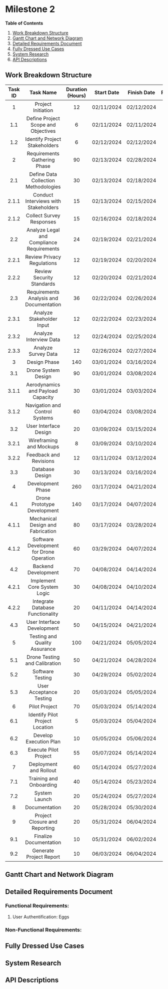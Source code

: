 # Milestone 2

**Table of Contents**
1. [Work Breakdown Structure](#work-breakdown-structure)
2. [Gantt Chart and Network Diagram](#gantt-chart-and-network-diagram)
3. [Detailed Requirements Document](#detailed-requirements-document)
4. [Fully Dressed Use Cases](#fully-dressed-use-cases)
5. [System Research](#system-research)
6. [API Descriptions](#api-descriptions)

## Work Breakdown Structure 
| **Task ID** |  **Task Name** | **Duration (Hours)** | **Start Date** | **Finish Date** | **Predecessors** |
| :---:|     :---:                                 |:---:|  :---:     |  :---:     |  :---:       |
|1     | Project Initiation                        | 12  | 02/11/2024 | 02/12/2024 | -            |
|1.1   | Define Project Scope and Objectives       | 6   | 02/11/2024 | 02/11/2024 | 1            |
|1.2   | Identify Project Stakeholders             | 6   | 02/12/2024 | 02/12/2024 | 1            |
|2     | Requirements Gathering Phase              | 90  | 02/13/2024 | 02/28/2024 | 1.1, 1.2     |
|2.1   | Define Data Collection Methodologies      | 30  | 02/13/2024 | 02/18/2024 | 2            |
|2.1.1 | Conduct Interviews with Stakeholders      | 15  | 02/13/2024 | 02/15/2024 | 2.1          |
|2.1.2 | Collect Survey Responses                  | 15  | 02/16/2024 | 02/18/2024 | 2.1          |
|2.2   | Analyze Legal and Compliance Requirements | 24  | 02/19/2024 | 02/21/2024 | 2.1          |
|2.2.1 | Review Privacy Regulations                | 12  | 02/19/2024 | 02/20/2024 | 2.2          |
|2.2.2 | Review Security Standards                 | 12  | 02/20/2024 | 02/21/2024 | 2.2          |
|2.3   | Requirements Analysis and Documentation   | 36  | 02/22/2024 | 02/26/2024 | 2.2          |
|2.3.1 | Analyze Stakeholder Input                 | 12  | 02/22/2024 | 02/23/2024 | 2.3          |
|2.3.2 | Analyze Interview Data                    | 12  | 02/24/2024 | 02/25/2024 | 2.3.1        |
|2.3.3 | Analyze Survey Data                       | 12  | 02/26/2024 | 02/27/2024 | 2.3.1        |
|3     | Design Phase                              | 140 | 03/01/2024 | 03/16/2024 | 2.3.3        |
|3.1   | Drone System Design                       | 90  | 03/01/2024 | 03/08/2024 | 3            |
|3.1.1 | Aerodynamics and Payload Capacity         | 30  | 03/01/2024 | 03/03/2024 | 3.1          |
|3.1.2 | Navigation and Control Systems            | 60  | 03/04/2024 | 03/08/2024 | 3.1          |
|3.2   | User Interface Design                     | 20  | 03/09/2024 | 03/15/2024 | 3.1.1, 3.1.2 |
|3.2.1 | Wireframing and Mockups                   | 8   | 03/09/2024 | 03/10/2024 | 3.2          |
|3.2.2 | Feedback and Revisions                    | 12  | 03/11/2024 | 03/12/2024 | 3.2          |
|3.3   | Database Design                           | 30  | 03/13/2024 | 03/16/2024 | 3.2.1, 3.2.2 |
|4     | Development Phase                         | 260 | 03/17/2024 | 04/21/2024 | 3.3          |
|4.1   | Drone Prototype Development               | 140 | 03/17/2024 | 04/07/2024 | 4            |
|4.1.1 | Mechanical Design and Fabrication         | 80  | 03/17/2024 | 03/28/2024 | 4.1          |
|4.1.2 | Software Development for Drone Operation  | 60  | 03/29/2024 | 04/07/2024 | 4.1          | 
|4.2   | Backend Development                       | 70  | 04/08/2024 | 04/14/2024 | 4.1.2        |
|4.2.1 | Implement Core System Logic               | 30  | 04/08/2024 | 04/10/2024 | 4.2          |
|4.2.2 | Integrate Database Functionality          | 20  | 04/11/2024 | 04/14/2024 | 4.2          |
|4.3   | User Interface Development                | 50  | 04/15/2024 | 04/21/2024 | 4.2.1, 4.2.2 |
|5     | Testing and Quality Assurance             | 100 | 04/21/2024 | 05/05/2024 | 4.3          |
|5.1   | Drone Testing and Calibration             | 50  | 04/21/2024 | 04/28/2024 | 5            |
|5.2   | Software Testing                          | 30  | 04/29/2024 | 05/02/2024 | 5.1          |
|5.3   | User Acceptance Testing                   | 20  | 05/03/2024 | 05/05/2024 | 5.2          |
|6     | Pilot Project                             | 70  | 05/03/2024 | 05/14/2024 | 5.3          |
|6.1   | Identify Pilot Project Location           | 5   | 05/03/2024 | 05/04/2024 | 6            |
|6.2   | Develop Execution Plan                    | 10  | 05/05/2024 | 05/06/2024 | 6.1          |
|6.3   | Execute Pilot Project                     | 55  | 05/07/2024 | 05/14/2024 | 6.2          |
|7     | Deployment and Rollout                    | 60  | 05/14/2024 | 05/27/2024 | 6.3          |
|7.1   | Training and Onboarding                   | 40  | 05/14/2024 | 05/23/2024 | 7            |
|7.2   | System Launch                             | 20  | 05/24/2024 | 05/27/2024 | 7.1          |
|8     | Documentation                             | 20  | 05/28/2024 | 05/30/2024 | 7.2          |
|9     | Project Closure and Reporting             | 20  | 05/31/2024 | 06/04/2024 | 8            |
|9.1   | Finalize Documentation                    | 10  | 05/31/2024 | 06/02/2024 | 9            |
|9.2   | Generate Project Report                   | 10  | 06/03/2024 | 06/04/2024 | 9.1          |

## Gantt Chart and Network Diagram


## Detailed Requirements Document
### Functional Requirements:
1. User Authentification:
   Eggs
### Non-Functional Requirements:


## Fully Dressed Use Cases


## System Research


## API Descriptions





